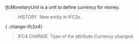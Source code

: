 ﻿_IfcMonetaryUnit_ is a unit to define currency for money.

> HISTORY&nbsp; New entity in IFC2x.

{ .change-ifc2x4}
> IFC4 CHANGE&nbsp; Type of the attribute Currency changed.